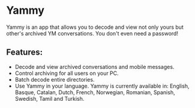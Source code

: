 # Yammy
Yammy is an app that allows you to decode and view not only yours but other's archived YM conversations. 
You don't even need a password!

## Features:

- Decode and view archived conversations and mobile messages.
- Control archiving for all users on your PC.
- Batch decode entire directories.
- Use Yammy in your language. Yammy is currently available in: English, Basque, Catalan, Dutch, French, 
Norwegian, Romanian, Spanish, Swedish, Tamil and Turkish.

